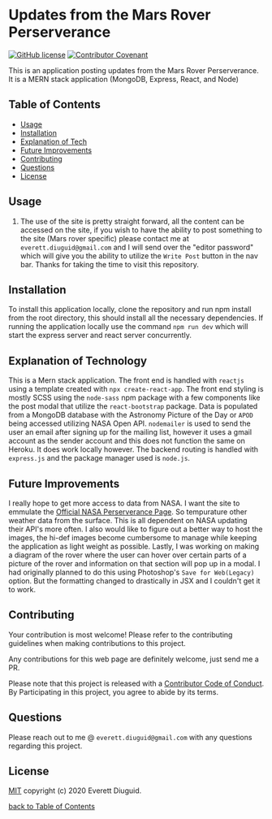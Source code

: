 # Updates from the Mars Rover Perserverance

[![GitHub license](https://img.shields.io/github/license/diuguide/symptom_tracker)](LICENSE)
[![Contributor Covenant](https://img.shields.io/badge/Contributor%20Covenant-v2.0%20adopted-ff69b4.svg)](code_of_conduct.md)

This is an application posting updates from the Mars Rover Perserverance.  It is a MERN stack application (MongoDB, Express, React, and Node) 

## Table of Contents

- [Usage](#usage)
- [Installation](#installation)
- [Explanation of Tech](#Explanation-of-Technology)
- [Future Improvements](#future-improvements)
- [Contributing](#contributing)
- [Questions](#questions)
- [License](#license)

## Usage

1) The use of the site is pretty straight forward, all the content can be accessed on the site, if you wish to have the ability to post something to the site (Mars rover specific)  please contact me at ```everett.diuguid@gmail.com``` and I will send over the "editor password" which will give you the ability to utilize the ```Write Post``` button in the nav bar. Thanks for taking the time to visit this repository.

## Installation

To install this application locally, clone the repository and run npm install from the root directory, this should install all the necessary dependencies.  If running the application locally use the command ```npm run dev``` which will start the express server and react server concurrently.  

## Explanation of Technology

This is a Mern stack application.  The front end is handled with ```reactjs``` using a template created with ```npx create-react-app```.  The front end styling is mostly SCSS using the ```node-sass``` npm package with a few components like the post modal that utilize the ```react-bootstrap``` package.  Data is populated from a MongoDB database with the Astronomy Picture of the Day or ```APOD``` being accessed utilizing NASA Open API.  ```nodemailer``` is used to send the user an email after signing up for the mailing list, however it uses a gmail account as the sender account and this does not function the same on Heroku.  It does work locally however.  The backend routing is handled with ```express.js``` and the package manager used is ```node.js```.

## Future Improvements

I really hope to get more access to data from NASA.  I want the site to emmulate the [Official NASA Perserverance Page](https://mars.nasa.gov/mars2020/).  So tempurature other weather data from the surface.  This is all dependent on NASA updating their API's more often.  I also would like to figure out a better way to host the images, the hi-def images become cumbersome to manage while keeping the application as light weight as possible.  Lastly, I was working on making a diagram of the rover where the user can hover over certain parts of a picture of the rover and information on that section will pop up in a modal.  I had originally planned to do this using Photoshop's ```Save for Web(Legacy)``` option.  But the formatting changed to drastically in JSX and I couldn't get it to work.

## Contributing

Your contribution is most welcome! Please refer to the contributing guidelines when making contributions to this project.

Any contributions for this web page are definitely welcome, just send me a PR.

Please note that this project is released with a [Contributor Code of Conduct](code_of_conduct.md). By Participating in this project, you agree to abide by its terms.




## Questions

Please reach out to me @ ```everett.diuguid@gmail.com``` with any questions regarding this project.




## License

[MIT](LICENSE) copyright (c) 2020 Everett Diuguid.

[back to Table of Contents](#table-of-contents)

